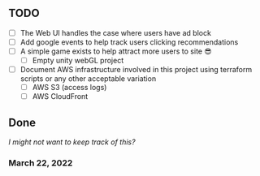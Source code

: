 ## TODO

- [ ] The Web UI handles the case where users have ad block
- [ ] Add google events to help track users clicking recommendations
- [ ] A simple game exists to help attract more users to site 😎
    - [ ] Empty unity webGL project
- [ ] Document AWS infrastructure involved in this project using terraform scripts or any other acceptable variation
  - [ ] AWS S3 (access logs)
  - [ ] AWS CloudFront

## Done
_I might not want to keep track of this?_
### March 22, 2022